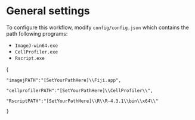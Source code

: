 # General settings
To configure this workflow, modify ``config/config.json`` which contains 
the path following programs:
* ``ImageJ-win64.exe``
* ``CellProfiler.exe`` 
* ``Rscript.exe``


{

	"imagejPATH":"[SetYourPathHere]\\Fiji.app", 

	"cellprofilerPATH":"[SetYourPathHere]\\CellProfiler\\", 

	"RscriptPATH":"[SetYourPathHere]\\R\\R-4.3.1\\bin\\x64\\"

    }
